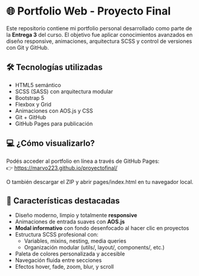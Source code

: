 # 🌐 Portfolio Web - Proyecto Final

Este repositorio contiene mi portfolio personal desarrollado como parte de la **Entrega 3** del curso. El objetivo fue aplicar conocimientos avanzados en diseño responsive, animaciones, arquitectura SCSS y control de versiones con Git y GitHub.

## 🛠️ Tecnologías utilizadas

- HTML5 semántico
- SCSS (SASS) con arquitectura modular
- Bootstrap 5
- Flexbox y Grid
- Animaciones con AOS.js y CSS
- Git + GitHub
- GitHub Pages para publicación

## 💻 ¿Cómo visualizarlo?

Podés acceder al portfolio en línea a través de GitHub Pages:  
👉 https://marvo223.github.io/proyectofinal/

O también descargar el ZIP y abrir pages/index.html en tu navegador local.

## 🎯 Características destacadas

- Diseño moderno, limpio y totalmente **responsive**
- Animaciones de entrada suaves con **AOS.js**
- **Modal informativo** con fondo desenfocado al hacer clic en proyectos
- Estructura SCSS profesional con:
  - Variables, mixins, nesting, media queries
  - Organización modular (utils/, layout/, components/, etc.)
- Paleta de colores personalizada y accesible
- Navegación fluida entre secciones
- Efectos hover, fade, zoom, blur, y scroll
